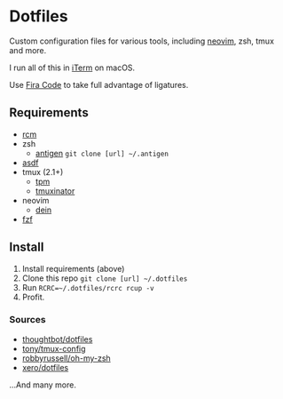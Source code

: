 # Dotfiles

Custom configuration files for various tools, including [neovim](https://neovim.io), zsh, tmux and more.

I run all of this in [iTerm](https://iterm2.com) on macOS.

Use [Fira Code](https://github.com/tonsky/FiraCode) to take full advantage of ligatures.

## Requirements

- [rcm](https://github.com/thoughtbot/rcm)
- zsh
  - [antigen](https://github.com/zsh-users/antigen) `git clone [url] ~/.antigen`
- [asdf](https://github.com/asdf-vm/asdf)
- tmux (2.1+)
  - [tpm](https://github.com/tmux-plugins/tpm)
  - [tmuxinator](https://github.com/tmuxinator/tmuxinator)
- neovim
  - [dein](https://github.com/Shougo/dein.vim)
- [fzf](https://github.com/junegunn/fzf)

## Install

1. Install requirements (above)
2. Clone this repo `git clone [url] ~/.dotfiles`
3. Run `RCRC=~/.dotfiles/rcrc rcup -v`
4. Profit.

### Sources

- [thoughtbot/dotfiles](https://github.com/thoughtbot/dotfiles)
- [tony/tmux-config](https://github.com/tony/tmux-config)
- [robbyrussell/oh-my-zsh](https://github.com/tony/tmux-config)
- [xero/dotfiles](https://github.com/xero/dotfiles)

...And many more.
